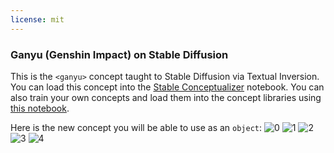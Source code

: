 ```yaml
---
license: mit
---
```

### Ganyu (Genshin Impact) on Stable Diffusion
This is the `<ganyu>` concept taught to Stable Diffusion via Textual Inversion. You can load this concept into the [Stable Conceptualizer](https://colab.research.google.com/github/huggingface/notebooks/blob/main/diffusers/stable_conceptualizer_inference.ipynb) notebook. You can also train your own concepts and load them into the concept libraries using [this notebook](https://colab.research.google.com/github/huggingface/notebooks/blob/main/diffusers/sd_textual_inversion_training.ipynb).

Here is the new concept you will be able to use as an `object`:
![<ganyu> 0](https://huggingface.co/sd-concepts-library/ganyu-genshin-impact/resolve/main/concept_images/0.jpeg)
![<ganyu> 1](https://huggingface.co/sd-concepts-library/ganyu-genshin-impact/resolve/main/concept_images/2.jpeg)
![<ganyu> 2](https://huggingface.co/sd-concepts-library/ganyu-genshin-impact/resolve/main/concept_images/4.jpeg)
![<ganyu> 3](https://huggingface.co/sd-concepts-library/ganyu-genshin-impact/resolve/main/concept_images/1.jpeg)
![<ganyu> 4](https://huggingface.co/sd-concepts-library/ganyu-genshin-impact/resolve/main/concept_images/3.jpeg)

